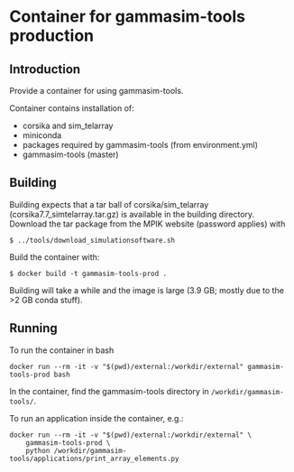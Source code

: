# Container for gammasim-tools production

## Introduction

Provide a container for using gammasim-tools.

Container contains installation of:

- corsika and sim\_telarray
- miniconda
- packages required by gammasim-tools (from environment.yml)
- gammasim-tools (master)

## Building

Building expects that a tar ball of corsika/sim\_telarray (corsika7.7\_simtelarray.tar.gz) is available in the building directory.
Download the tar package from the MPIK website (password applies) with

```
$ ../tools/download_simulationsoftware.sh
```

Build the container with:

```
$ docker build -t gammasim-tools-prod .
```

Building will take a while and the image is large (3.9 GB; mostly due to the >2 GB conda stuff).

## Running

To run the container in bash 

```
docker run --rm -it -v "$(pwd)/external:/workdir/external" gammasim-tools-prod bash
```

In the container, find the gammasim-tools directory in `/workdir/gammasim-tools/`.

To run an application inside the container, e.g.:
```
docker run --rm -it -v "$(pwd)/external:/workdir/external" \
    gammasim-tools-prod \
    python /workdir/gammasim-tools/applications/print_array_elements.py
```
